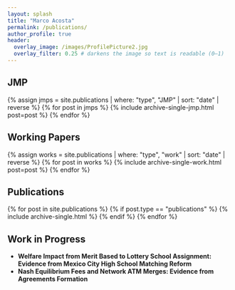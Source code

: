 ```yaml
---
layout: splash
title: "Marco Acosta"
permalink: /publications/
author_profile: true
header:
  overlay_image: /images/ProfilePicture2.jpg
  overlay_filter: 0.25 # darkens the image so text is readable (0–1)
---
```





## JMP
{% assign jmps = site.publications | where: "type", "JMP" | sort: "date" | reverse %}
{% for post in jmps %}
  {% include archive-single-jmp.html post=post %}
{% endfor %}

## Working Papers
{% assign works = site.publications | where: "type", "work" | sort: "date" | reverse %}
{% for post in works %}
  {% include archive-single-work.html post=post %}
{% endfor %}

## Publications
{% for post in site.publications %}
  {% if post.type == "publications" %}
    {% include archive-single.html %}
  {% endif %}
{% endfor %}



## Work in Progress

- **Welfare Impact from Merit Based to Lottery School Assignment: Evidence from Mexico City High School Matching Reform**
- **Nash Equilibrium Fees and Network ATM Merges: Evidence from Agreements Formation**




